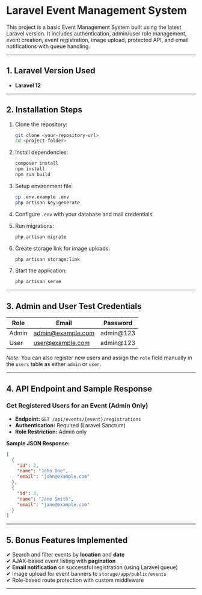 # Laravel Event Management System

This project is a basic Event Management System built using the latest Laravel version. It includes authentication, admin/user role management, event creation, event registration, image upload, protected API, and email notifications with queue handling.

---

## 1. Laravel Version Used

- **Laravel 12**

---

## 2. Installation Steps

1. Clone the repository:
   ```bash
   git clone <your-repository-url>
   cd <project-folder>
   ```

2. Install dependencies:
   ```bash
   composer install
   npm install
   npm run build
   ```

3. Setup environment file:
   ```bash
   cp .env.example .env
   php artisan key:generate
   ```

4. Configure `.env` with your database and mail credentials.

5. Run migrations:
   ```bash
   php artisan migrate
   ```

6. Create storage link for image uploads:
   ```bash
   php artisan storage:link
   ```

7. Start the application:
   ```bash
   php artisan serve
   ```

---

## 3. Admin and User Test Credentials

| Role  | Email              | Password |
|-------|-------------------|----------|
| Admin | admin@example.com | admin@123 |
| User  | user@example.com  | admin@123 |

*Note:* You can also register new users and assign the `role` field manually in the `users` table as either `admin` or `user`.

---

## 4. API Endpoint and Sample Response

### Get Registered Users for an Event (Admin Only)

- **Endpoint:** `GET /api/events/{event}/registrations`
- **Authentication:** Required (Laravel Sanctum)  
- **Role Restriction:** Admin only  

**Sample JSON Response:**

```json
[
  {
    "id": 2,
    "name": "John Doe",
    "email": "john@example.com"
  },
  {
    "id": 3,
    "name": "Jane Smith",
    "email": "jane@example.com"
  }
]
```

---

## 5. Bonus Features Implemented

✔ Search and filter events by **location** and **date**  
✔ AJAX-based event listing with **pagination**  
✔ **Email notification** on successful registration (using Laravel queue)  
✔ Image upload for event banners to `storage/app/public/events`  
✔ Role-based route protection with custom middleware  

---
